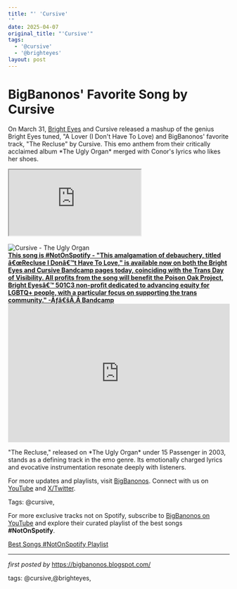 ```yaml
---
title: "' 'Cursive'
'"
date: 2025-04-07
original_title: "'Cursive'"
tags:
  - '@cursive'
  - '@brighteyes'
layout: post
---
```

<!--Post Title-->
<h1>BigBanonos' Favorite Song by Cursive</h1> <!--Introductory Text-->
<p>On March 31, <a href="https://bigbanonos.blogspot.com/2015/12/conor-oberst-bright-eyes.html">Bright Eyes</a> and Cursive released a mashup of the genius Bright Eyes tuned, "A Lover (I Don't Have To Love) and BigBanonos' favorite track, "The Recluse" by Cursive. This emo anthem from their critically acclaimed album *The Ugly Organ* merged with Conor's lyrics who likes her shoes.</p> <iframe seamless="" src="https://bandcamp.com/EmbeddedPlayer/track=1225240367/size=large/bgcol=ffffff/linkcol=0687f5/tracklist=false/transparent=true/"><a href="https://brighteyes.bandcamp.com/track/recluse-i-dont-have-to-love">Recluse I Don't Have To Love by Bright Eyes, Cursive</a></iframe><div><br /> <!--Featured Image-->
<div> <img alt="Cursive - The Ugly Organ" src="https://images.genius.com/5cdbed924204182eee92b2bc359b0676.1000x1000x1.jpg" />
</div><div><span><span><b><u>This song is #NotOnSpotify - "This amalgamation of debauchery, titled â€œRecluse I Donâ€™t Have To Love," is available now on both the Bright Eyes and Cursive Bandcamp pages today, coinciding with the Trans Day of Visibility. All profits from the song will benefit the Poison Oak Project, Bright Eyesâ€™ 501C3 non-profit dedicated to advancing equity for LGBTQ+ people, with a particular focus on supporting the trans community." -Ãƒâ€šÃ‚Â </u></b></span></span><span><b><spanHelvetica Neue", Helvetica, Arial, sans-serif; font-size: 12px;"><a href="https://brighteyes.bandcamp.com/track/recluse-i-dont-have-to-love" target="_blank">Bandcamp</a></span></b></span></div> <!--YouTube Video Embed-->
<div> <iframe allow="accelerometer; autoplay; clipboard-write; encrypted-media; gyroscope; picture-in-picture; web-share" allowfullscreen="" frameborder="0" height="315" referrerpolicy="strict-origin-when-cross-origin" src="https://www.youtube.com/embed/6EeQNmGknak" title="The Recluse - Cursive (lyrics)" width="100%"></iframe>
</div> <!--Song Information-->
<div > <p>"The Recluse," released on *The Ugly Organ* under 15 Passenger in 2003, stands as a defining track in the emo genre. Its emotionally charged lyrics and evocative instrumentation resonate deeply with listeners.</p>
</div> <!--Footer Links-->
<div > <p>For more updates and playlists, visit <a href="https://bigbanonos.blogspot.com/" target="_blank">BigBanonos</a>. Connect with us on <a href="https://www.youtube.com/@BigBanonos" target="_blank">YouTube</a> and <a href="https://x.com/bigbanonos" target="_blank">X/Twitter</a>.</p>
</div> <!--Tags-->
<p>Tags: @cursive,</p>
</div>

<!--Subscribe and Playlist Links-->
<div>
    <p>For more exclusive tracks not on Spotify, subscribe to <a href="https://www.youtube.com/@BigBanonos" target="_blank">BigBanonos on YouTube</a> and explore their curated playlist of the best songs <strong>#NotOnSpotify</strong>.</p>
    <p><a href="https://www.youtube.com/playlist?list=PLtuNtuTatqI0kFahUCbtbfenC_ET5O_tr" target="_blank">Best Songs #NotOnSpotify Playlist<br /></a></p></div>

<hr />

<p><em>first posted by</em> <a href="https://bigbanonos.blogspot.com/" rel="noopener" target="_new">https://bigbanonos.blogspot.com/</a></p>

<p>tags: @cursive,@brighteyes,</p>
